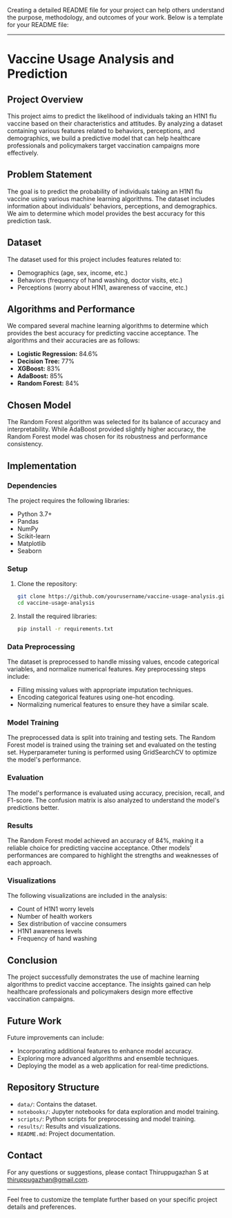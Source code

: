 Creating a detailed README file for your project can help others understand the purpose, methodology, and outcomes of your work. Below is a template for your README file:

---

# Vaccine Usage Analysis and Prediction

## Project Overview

This project aims to predict the likelihood of individuals taking an H1N1 flu vaccine based on their characteristics and attitudes. By analyzing a dataset containing various features related to behaviors, perceptions, and demographics, we build a predictive model that can help healthcare professionals and policymakers target vaccination campaigns more effectively.

## Problem Statement

The goal is to predict the probability of individuals taking an H1N1 flu vaccine using various machine learning algorithms. The dataset includes information about individuals' behaviors, perceptions, and demographics. We aim to determine which model provides the best accuracy for this prediction task.

## Dataset

The dataset used for this project includes features related to:
- Demographics (age, sex, income, etc.)
- Behaviors (frequency of hand washing, doctor visits, etc.)
- Perceptions (worry about H1N1, awareness of vaccine, etc.)

## Algorithms and Performance

We compared several machine learning algorithms to determine which provides the best accuracy for predicting vaccine acceptance. The algorithms and their accuracies are as follows:

- **Logistic Regression:** 84.6%
- **Decision Tree:** 77%
- **XGBoost:** 83%
- **AdaBoost:** 85%
- **Random Forest:** 84%

## Chosen Model

The Random Forest algorithm was selected for its balance of accuracy and interpretability. While AdaBoost provided slightly higher accuracy, the Random Forest model was chosen for its robustness and performance consistency.

## Implementation

### Dependencies

The project requires the following libraries:
- Python 3.7+
- Pandas
- NumPy
- Scikit-learn
- Matplotlib
- Seaborn

### Setup

1. Clone the repository:
   ```bash
   git clone https://github.com/yourusername/vaccine-usage-analysis.git
   cd vaccine-usage-analysis
   ```

2. Install the required libraries:
   ```bash
   pip install -r requirements.txt
   ```

### Data Preprocessing

The dataset is preprocessed to handle missing values, encode categorical variables, and normalize numerical features. Key preprocessing steps include:

- Filling missing values with appropriate imputation techniques.
- Encoding categorical features using one-hot encoding.
- Normalizing numerical features to ensure they have a similar scale.

### Model Training

The preprocessed data is split into training and testing sets. The Random Forest model is trained using the training set and evaluated on the testing set. Hyperparameter tuning is performed using GridSearchCV to optimize the model's performance.

### Evaluation

The model's performance is evaluated using accuracy, precision, recall, and F1-score. The confusion matrix is also analyzed to understand the model's predictions better.

### Results

The Random Forest model achieved an accuracy of 84%, making it a reliable choice for predicting vaccine acceptance. Other models' performances are compared to highlight the strengths and weaknesses of each approach.

### Visualizations

The following visualizations are included in the analysis:
- Count of H1N1 worry levels
- Number of health workers
- Sex distribution of vaccine consumers
- H1N1 awareness levels
- Frequency of hand washing

## Conclusion

The project successfully demonstrates the use of machine learning algorithms to predict vaccine acceptance. The insights gained can help healthcare professionals and policymakers design more effective vaccination campaigns.

## Future Work

Future improvements can include:
- Incorporating additional features to enhance model accuracy.
- Exploring more advanced algorithms and ensemble techniques.
- Deploying the model as a web application for real-time predictions.

## Repository Structure

- `data/`: Contains the dataset.
- `notebooks/`: Jupyter notebooks for data exploration and model training.
- `scripts/`: Python scripts for preprocessing and model training.
- `results/`: Results and visualizations.
- `README.md`: Project documentation.

## Contact

For any questions or suggestions, please contact Thiruppugazhan S at thiruppugazhan@gmail.com.

---

Feel free to customize the template further based on your specific project details and preferences.

